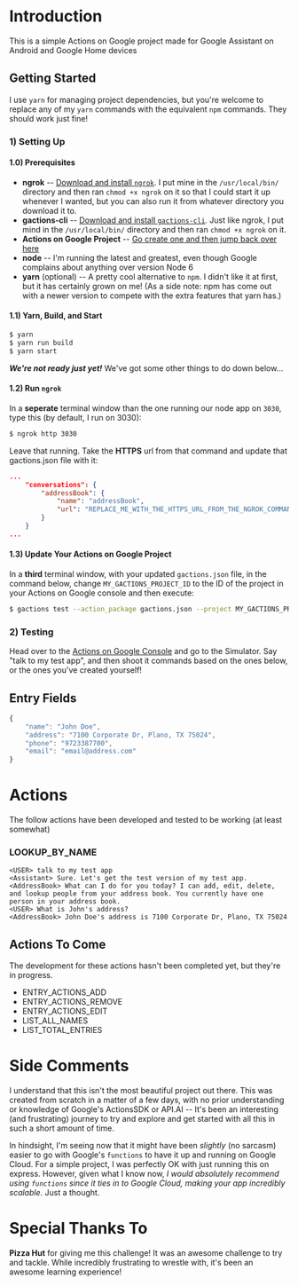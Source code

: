 # Introduction

This is a simple Actions on Google project made for Google Assistant on Android and Google Home devices

## Getting Started

I use `yarn` for managing project dependencies, but you're welcome to replace any of my `yarn` commands with the equivalent `npm` commands. They should work just fine!

### 1) Setting Up

#### 1.0) Prerequisites
 * **ngrok** -- [Download and install `ngrok`](https://ngrok.com/). I put mine in the `/usr/local/bin/` directory and then ran `chmod +x ngrok` on it so that I could start it up whenever I wanted, but you can also run it from whatever directory you download it to.
 * **gactions-cli** -- [Download and install `gactions-cli`](https://developers.google.com/actions/tools/gactions-cli). Just like ngrok, I put mind in the `/usr/local/bin/` directory and then ran `chmod +x ngrok` on it.
 * **Actions on Google Project** -- [Go create one and then jump back over here](https://console.actions.google.com/)
 * **node** -- I'm running the latest and greatest, even though Google complains about anything over version Node 6
 * **yarn** (optional) -- A pretty cool alternative to `npm`. I didn't like it at first, but it has certainly grown on me! (As a side note: npm has come out with a newer version to compete with the extra features that yarn has.)

#### 1.1) Yarn, Build, and Start
```bash
$ yarn
$ yarn run build
$ yarn start
```
***We're not ready just yet!*** We've got some other things to do down below...

#### 1.2) Run `ngrok`
In a **seperate** terminal window than the one running our node app on `3030`, type this (by default, I run on 3030):
```bash
$ ngrok http 3030
```
Leave that running. Take the **HTTPS** url from that command and update that gactions.json file with it:
```json
...
	"conversations": {
		"addressBook": {
			"name": "addressBook",
			"url": "REPLACE_ME_WITH_THE_HTTPS_URL_FROM_THE_NGROK_COMMAND"
		}
	}
...
```

#### 1.3) Update Your Actions on Google Project
In a **third** terminal window, with your updated `gactions.json` file, in the command below, change `MY_GACTIONS_PROJECT_ID` to the ID of the project in your Actions on Google console and then execute:
```bash
$ gactions test --action_package gactions.json --project MY_GACTIONS_PROJECT_ID
```

### 2) Testing

Head over to the [Actions on Google Console](https://console.actions.google.com/) and go to the Simulator. Say "talk to my test app", and then shoot it commands based on the ones below, or the ones you've created yourself!

## Entry Fields

```javascript
{
	"name": "John Doe",
	"address": "7100 Corporate Dr, Plano, TX 75024",
	"phone": "9723387700",
	"email": "email@address.com"
}
```

# Actions

The follow actions have been developed and tested to be working (at least somewhat)

### LOOKUP_BY_NAME
```
<USER> talk to my test app
<Assistant> Sure. Let's get the test version of my test app.
<AddressBook> What can I do for you today? I can add, edit, delete, and lookup people from your address book. You currently have one person in your address book.
<USER> What is John's address?
<AddressBook> John Doe's address is 7100 Corporate Dr, Plano, TX 75024
```

## Actions To Come

The development for these actions hasn't been completed yet, but they're in progress.

 * ENTRY_ACTIONS_ADD
 * ENTRY_ACTIONS_REMOVE
 * ENTRY_ACTIONS_EDIT
 * LIST_ALL_NAMES
 * LIST_TOTAL_ENTRIES


# Side Comments

I understand that this isn't the most beautiful project out there. This was created from scratch in a matter of a few days, with no prior understanding or knowledge of Google's ActionsSDK or API.AI -- It's been an interesting (and frustrating) journey to try and explore and get started with all this in such a short amount of time.

In hindsight, I'm seeing now that it might have been *slightly* (no sarcasm) easier to go with Google's `functions` to have it up and running on Google Cloud. For a simple project, I was perfectly OK with just running this on express. However, given what I know now, *I would absolutely recommend using `functions` since it ties in to Google Cloud, making your app incredibly scalable*. Just a thought.

# Special Thanks To

**Pizza Hut** for giving me this challenge! It was an awesome challenge to try and tackle. While incredibly frustrating to wrestle with, it's been an awesome learning experience!
